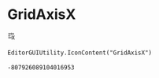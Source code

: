 # GridAxisX
![](/img/GridAxisX.png)

``` CSharp
EditorGUIUtility.IconContent("GridAxisX")
```
```
-807926089104016953
```

